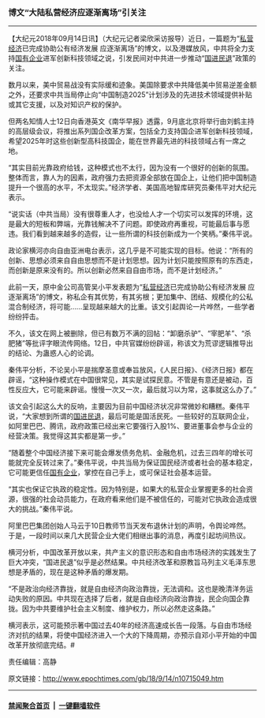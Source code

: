 ### 博文“大陆私营经济应逐渐离场”引关注
------------------------

<p>【大纪元2018年09月14日讯】（大纪元记者梁欣采访报导）近日，一篇题为“<a href="http://www.epochtimes.com/gb/tag/%E7%A7%81%E8%90%A5%E7%BB%8F%E6%B5%8E.html">私营经济</a>已完成协助公有经济发展 应逐渐离场”的博文，以及港媒放风，中共将全力支持<a href="http://www.epochtimes.com/gb/tag/%E5%9B%BD%E6%9C%89%E4%BC%81%E4%B8%9A.html">国有企业</a>进军创新科技领域之说，引发民间对中共进一步推动“<a href="http://www.epochtimes.com/gb/tag/%E5%9B%BD%E8%BF%9B%E6%B0%91%E9%80%80.html">国进民退</a>”政策的关注。</p>
<p>数月以来，美中贸易战没有实际缓和迹象。美国除要求中共降低美中贸易逆差金额之外，还要求中共当局停止向“中国制造2025”计划涉及的先进技术领域提供补贴或其它支援，以及对知识产权的保护。</p>
<p>但两名知情人士12日向香港英文《南华早报》透露，9月底北京将举行由刘鹤主持的高层级会议，将推出系列国企改革方案，包括全力支持国企进军创新科技领域，希望2025年时这些创新型高科技国企，能在世界最先进的科技领域占有一席之地。</p>
<p>“其实目前光靠政府给钱，这种模式也不太行，因为没有一个很好的创新的氛围。整体而言，靠人为的因素，政府强力去把资源全部放在国企上，让他们把中国制造提升一个很高的水平，不太现实。”经济学者、美国高地智库研究员秦伟平对大纪元表示。</p>
<p>“说实话（中共当局）没有很尊重人才，也没给人才一个切实可以发挥的环境，这是最大的短板和弊端，光靠钱解决不了问题。即使政府再重视，可能最后事与愿违。我们看到越来越多的造假，让一些所谓的科技创新成为一个笑柄。”秦伟平说。</p>
<p>政论家横河亦向自由亚洲电台表示，这几乎是不可能实现的目标。他说：“所有的创新、思想必须来自自由思想而不是计划思想。因为计划只能按照原有的东西走，而创新是原来没有的。所以创新必然来自自由市场，而不是计划经济。”</p>
<p>此前一天，原中金公司高管吴小平发表题为“<a href="http://www.epochtimes.com/gb/tag/%E7%A7%81%E8%90%A5%E7%BB%8F%E6%B5%8E.html">私营经济</a>已完成协助公有经济发展 应逐渐离场”的博文，称私企有其优势，有其劣根；更加集中、团结、规模化的公私混合制经济，将可能……呈现越来越大的比重。该文引起舆论一片哗然，一些学者纷纷抨击。</p>
<p>不久，该文在网上被删除，但已有数万不满的回帖：“卸磨杀驴”、“宰肥羊”、“杀肥猪”等批评字眼流传网络。12日，中共官媒纷纷辟谣，称该文为荒谬逻辑推导出的结论、为蛊惑人心的论调。</p>
<p>秦伟平分析，不论吴小平是揣摩圣意或奉旨放风，《人民日报》、《经济日报》都在辟谣，“这种操作模式在中国很常见，其实是试探民意。不管是有意还是被动，百性反应大，它可能来辟谣。慢慢一次又一次，最后就习以为常，这事就这么办了。”</p>
<p>该文会引起这么大的反响，主要因为目前中国经济状况非常微妙和糟糕。秦伟平说，“大家想到所谓的<a href="http://www.epochtimes.com/gb/tag/%E5%9B%BD%E8%BF%9B%E6%B0%91%E9%80%80.html">国进民退</a>，最后可能是国活民死。一些较好的互联网企业，如阿里巴巴、腾讯，政府政策已经出来它要强行入股1%、要进董事会参与企业的经营决策。我觉得这其实都是第一步。”</p>
<p>“随着整个中国经济接下来可能会爆发债务危机、金融危机，过去三四年的增长可能就完全反转过来了。”秦伟平说，中共当局为保证国民经济或者社会的基本稳定，它可能更信任<a href="http://www.epochtimes.com/gb/tag/%E5%9B%BD%E6%9C%89%E4%BC%81%E4%B8%9A.html">国有企业</a>，掌控在自己手上，或可保证社会基本运营。</p>
<p>“其实也保证它执政的稳定性。因为特别是，如果大的私营企业掌握更多的社会资源，很强的社会动员能力，在政府看来他们是不被信任的，可能对它执政会造成很大的挑战。”秦伟平说。</p>
<p>阿里巴巴集团创始人马云于10日教师节当天发布退休计划的声明，令舆论哗然。于是，一段时间以来几大民营企业大佬们相继出事的消息，再度引起坊间热议。</p>
<p>横河分析，中国改革开放以来，共产主义的意识形态和自由市场经济的实践发生了巨大冲突，“国进民退”似乎是必然结果。中共经济改革和原教旨马列主义毛泽东思想是矛盾的，现在是这种矛盾的爆发期。</p>
<p>“不是政治向经济靠拢，就是自由经济向政治靠拢，无法调和。这也是晚清洋务运动失败的原因。中共现在选择了后者，就是自由经济向政治靠拢，民企向国企靠拢。因为中共要维护社会主义制度、维护权力，所以必然走这条路。”</p>
<p>横河表示，这可能预示著中国过去40年的经济高速成长告一段落。与自由市场经济对抗的结果，将使中国经济进入一个大的下降周期，亦预示自邓小平开始的中国改革开放彻底完结。#</p>
<p>责任编辑：高静</p>

原文链接：http://www.epochtimes.com/gb/18/9/14/n10715049.htm


------------------------
#### [禁闻聚合首页](https://github.com/gfw-breaker/banned-news/blob/master/README.md) &nbsp;|&nbsp;  [一键翻墙软件](https://github.com/gfw-breaker/nogfw/blob/master/README.md)